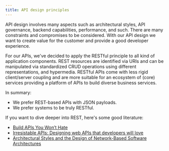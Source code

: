 ```yaml
---
title: API design principles
---
```


API design involves many aspects such as architectural styles, API governance, backend capabilities, performance, and such.
There are many constraints and compromises to be considered.
With our API design we want to create value for the customer and provide a good developer experience.

For our APIs, we've decided to apply the RESTful principle to all kind of application components.
REST resources are identified via URIs and can be manipulated via standardized CRUD operations using different representations, and hypermedia.
RESTful APIs come with less rigid client/server coupling and are more suitable for an ecosystem of (core) services providing a platform of APIs to build diverse business services.

In summary:

* We prefer REST-based APIs with JSON payloads.
* We prefer systems to be truly RESTful.

If you want to dive deeper into REST, here's some good literature:

* [Build APIs You Won’t Hate](https://www.amazon.de/Build-APIs-You-Wont-Hate/dp/0692232699)
* [Irresistable APIs: Designing web APIs that developers will love](https://www.amazon.de/Irresistible-APIs-Designing-that-developers/dp/1617292559)
* [Architectural Styles and the Design of Network-Based Software Architectures](https://www.ics.uci.edu/~fielding/pubs/dissertation/top.htm)